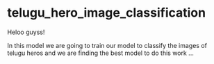 # telugu_hero_image_classification
Heloo guyss!

In this model we are going to train our model to classify the images of telugu heros and we are finding the best model to do this work ...
